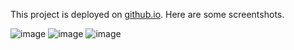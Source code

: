 This project is deployed on [github.io](http://ZhangHeng-X.github.io/eShop). Here are some screentshots.

![image](https://github.com/ZhangHeng-X/eShop/public/images/homepage.png)
![image](https://github.com/ZhangHeng-X/eShop/public/images/cart.png)
![image](https://github.com/ZhangHeng-X/eShop/public/images/checkout.png)